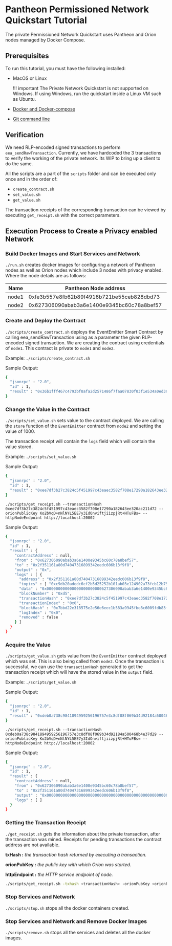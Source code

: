 # Pantheon Permissioned Network Quickstart Tutorial

The private Permissioned Network Quickstart uses Pantheon and Orion
nodes managed by Docker Compose. 

## Prerequisites

To run this tutorial, you must have the following installed:

- MacOS or Linux 
    
    !!! important 
        The Private Network Quickstart is not supported on Windows. If using Windows, run the quickstart
        inside a Linux VM such as Ubuntu. 

- [Docker and Docker-compose](https://docs.docker.com/compose/install/) 

- [Git command line](https://git-scm.com/)


## Verification

We need RLP-encoded signed transactions to perform
`eea_sendRawTransaction`. Currently, we have hardcoded the 3
transactions to verify the working of the private network. Its WIP to
bring up a client to do the same.


All the scripts are a part of the `scripts` folder and can be executed
only once and in the order of: 
- `create_contract.sh` 
- `set_value.sh` 
- `get_value.sh`

The transaction receipts of the corresponding transaction can be viewed by executing `get_receipt.sh` with
the correct parameters. 


## Execution Process to Create a Privacy enabled Network

### Build Docker Images and Start Services and Network
`./run.sh` creates docker images for configuring a network of
Pantheon nodes as well as Orion nodes which include 3 nodes with privacy
enabled.
Where the node details are as follows:

Name  | Pantheon Node address                      | Orion node key 
----- | ---- | ---- |
node1 | 0xfe3b557e8fb62b89f4916b721be55ceb828dbd73 | A1aVtMxLCUHmBVHXoZzzBgPbW/wj5axDpW9X8l91SGo=
node2 | 0x627306090abab3a6e1400e9345bc60c78a8bef57 | Ko2bVqD+nNlNYL5EE7y3IdOnviftjiizpjRt+HTuFBs=

### Create and Deploy the Contract
`./scripts/create_contract.sh` deploys the EventEmitter Smart Contract by
calling eea_sendRawTransaction using as a parameter the given
RLP-encoded signed transaction. We are creating the contract using credentials of `node1`.
This contract is private to `node1` and `node2`.

Example:
`./scripts/create_contract.sh`

Sample Output:
```bash
{
  "jsonrpc" : "2.0",
  "id" : 1,
  "result" : "0x36b1fff467c4793bf0afa2d2571486f7faa07830f03f1e534a0ed39189fa05cb"
}
```


### Change the Value in the Contract
`./scripts/set_value.sh` sets value to the contract deployed. We are calling the `store` function 
of the `EventEmitter` contract from `node2` and setting the value of 1000.

The transaction receipt will contain the `logs` field which will contain the value stored. 

Example:
`./scripts/set_value.sh`

Sample Output:
```bash
{
  "jsonrpc" : "2.0",
  "id" : 1,
  "result" : "0xee7df3b27c3824c5f451997c43eaec3582f708e17290a182643ee320ac211d72"
}
```

`./scripts/get_receipt.sh --transactionHash 0xee7df3b27c3824c5f451997c43eaec3582f708e17290a182643ee320ac211d72 --orionPublicKey Ko2bVqD+nNlNYL5EE7y3IdOnviftjiizpjRt+HTuFBs= --httpNodeEndpoint http://localhost:20002`

Sample Output:
```bash
{
  "jsonrpc" : "2.0",
  "id" : 1,
  "result" : {
    "contractAddress" : null,
    "from" : "0x627306090abab3a6e1400e9345bc60c78a8bef57",
    "to" : "0x2f351161a80d74047316899342eedc606b13f9f8",
    "output" : "0x",
    "logs" : [ {
      "address" : "0x2f351161a80d74047316899342eedc606b13f9f8",
      "topics" : [ "0xc9db20adedc6cf2b5d25252b101ab03e124902a73fcb12b753f3d1aaa2d8f9f5" ],
      "data" : "0x000000000000000000000000627306090abab3a6e1400e9345bc60c78a8bef5700000000000000000000000000000000000000000000000000000000000003e8",
      "blockNumber" : "0xd5",
      "transactionHash" : "0xee7df3b27c3824c5f451997c43eaec3582f708e17290a182643ee320ac211d72",
      "transactionIndex" : "0x0",
      "blockHash" : "0x7bbd22e318575e2e56e6eec1b583a9945fbe8c6009fdb83f2cf9e4a5a3ba2b5c",
      "logIndex" : "0x0",
      "removed" : false
    } ]
  }
}
```

### Acquire the Value
`./scripts/get_value.sh` gets value from the `EventEmitter` contract deployed which was
set. This is also being called from `node2`. Once the transaction is successful, we can use the `transactionHash` 
generated to get the transaction receipt which will have the stored value in the `output` field.

Example:
`./scripts/get_value.sh`

Sample Output:
```bash
{
  "jsonrpc" : "2.0",
  "id" : 1,
  "result" : "0xdeb0a738c9841894959256196757e3c8df08f069b34d92184a500468b4e37d29"
}
```

`./scripts/get_receipt.sh --transactionHash 0xdeb0a738c9841894959256196757e3c8df08f069b34d92184a500468b4e37d29 --orionPublicKey Ko2bVqD+nNlNYL5EE7y3IdOnviftjiizpjRt+HTuFBs= --httpNodeEndpoint http://localhost:20002`

Sample Output:
```bash
{
  "jsonrpc" : "2.0",
  "id" : 1,
  "result" : {
    "contractAddress" : null,
    "from" : "0x627306090abab3a6e1400e9345bc60c78a8bef57",
    "to" : "0x2f351161a80d74047316899342eedc606b13f9f8",
    "output" : "0x00000000000000000000000000000000000000000000000000000000000003e8",
    "logs" : [ ]
  }
}
```

### Getting the Transaction Receipt
`./get_receipt.sh` gets the information about the private transaction,
after the transaction was mined. Receipts for pending transactions the
contract address are not available.

**txHash :** *the transaction hash returned by executing a transaction.*

**orionPubKey :** *the public key with which Orion was started.*

**httpEndpoint :** *the HTTP service endpoint of node.*


```bash tab="Example"
./scripts/get_receipt.sh -txhash <transactionHash> -orionPubKey <orionPublicKey> -httpEndpoint <nodeEndpoint>
```

### Stop Services and Network
`./scripts/stop.sh` stops all the docker containers created.

### Stop Services and Network and Remove Docker Images
`./scripts/remove.sh` stops all the services and deletes all the docker images.

